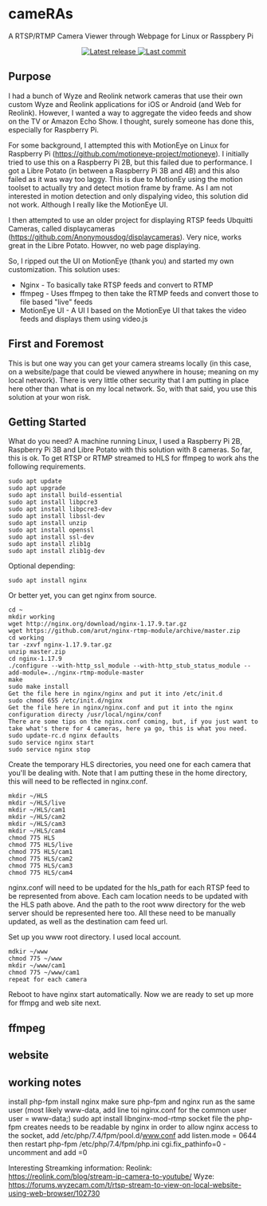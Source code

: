 # cameRAs

A RTSP/RTMP Camera Viewer through Webpage for Linux or Rasspbery Pi

<div align="center"><p>
    <a href="https://github.com/rallyrabbit/cameRAs/releases/latest">
      <img alt="Latest release" src="https://img.shields.io/github/v/release/rallyrabbit/cameRAs" />
    </a>
    <a href="https://github.com/rallyrabbit/cameRAs/pulse">
      <img alt="Last commit" src="https://img.shields.io/github/last-commit/rallyrabbit/cameRAs"/>
    </a>
</p></div>

## Purpose
I had a bunch of Wyze and Reolink network cameras that use their own custom Wyze and Reolink applications for iOS or Android (and Web for Reolink).  However, I wanted a way to aggregate the video feeds and show on the TV or Amazon Echo Show.  I thought, surely someone has done this, especially for Raspberry Pi.

For some background, I attempted this with MotionEye on Linux for Raspberry Pi (https://github.com/motioneye-project/motioneye).  I initially tried to use this on a Raspberry Pi 2B, but this failed due to performance.  I got a Libre Potato (in between a Raspberry Pi 3B and 4B) and this also failed as it was way too laggy.  This is due to MotionEy using the motion toolset to actually try and detect motion frame by frame.  As I am not interested in motion detection and only dispalying video, this solution did not work.  Although I really like the MotionEye UI.

I then attempted to use an older project for displaying RTSP feeds Ubquitti Cameras, called displaycameras (https://github.com/Anonymousdog/displaycameras).  Very nice, works great in the Libre Potato.  Howver, no web page displaying.

So, I ripped out the UI on MotionEye (thank you) and started my own customization.  This solution uses:
 * Nginx - To basically take RTSP feeds and convert to RTMP
 * ffmpeg - Uses ffmpeg to then take the RTMP feeds and convert those to file based "live" feeds
 * MotionEye UI - A UI I based on the MotionEye UI that takes the video feeds and displays them using video.js

## First and Foremost
This is but one way you can get your camera streams locally (in this case, on a website/page that could be viewed anywhere in house; meaning on my local network).  There is very little other security that I am putting in place here other than what is on my local network.  So, with that said, you use this solution at your won risk.

## Getting Started
What do you need?  A machine running Linux, I used a Raspberry Pi 2B, Raspberry Pi 3B and Libre Potato with this solution with 8 cameras.  So far, this is ok.  To get RTSP or RTMP streamed to HLS for ffmpeg to work ahs the following requirements.

```
sudo apt update
sudo apt upgrade
sudo apt install build-essential
sudo apt install libpcre3
sudo apt install libpcre3-dev
sudo apt install libssl-dev
sudo apt install unzip
sudo apt install openssl
sudo apt install ssl-dev
sudo apt install zlib1g
sudo apt install zlib1g-dev
```

Optional depending:
```
sudo apt install nginx
```

Or better yet, you can get nginx from source.
```
cd ~
mkdir working
wget http://nginx.org/download/nginx-1.17.9.tar.gz
wget https://github.com/arut/nginx-rtmp-module/archive/master.zip
cd working
tar -zxvf nginx-1.17.9.tar.gz
unzip master.zip
cd nginx-1.17.9
./configure --with-http_ssl_module --with-http_stub_status_module --add-module=../nginx-rtmp-module-master
make
sudo make install
Get the file here in nginx/nginx and put it into /etc/init.d
sudo chmod 655 /etc/init.d/nginx
Get the file here in nginx/nginx.conf and put it into the nginx configuration directy /usr/local/nginx/conf
There are some tips on the nginx.conf coming, but, if you just want to take what's there for 4 cameras, here ya go, this is what you need.
sudo update-rc.d nginx defaults
sudo service nginx start
sudo service nginx stop
```

Create the temporary HLS directories, you need one for each camera that you'll be dealing with.  Note that I am putting these in the home directory, this will need to be reflected in nginx.conf.
```
mkdir ~/HLS
mkdir ~/HLS/live
mkdir ~/HLS/cam1
mkdir ~/HLS/cam2
mkdir ~/HLS/cam3
mkdir ~/HLS/cam4
chmod 775 HLS
chmod 775 HLS/live
chmod 775 HLS/cam1
chmod 775 HLS/cam2
chmod 775 HLS/cam3
chmod 775 HLS/cam4
```

nginx.conf will need to be updated for the hls_path for each RTSP feed to be represented from above.  Each cam location needs to be updated with the HLS path above.  And the path to the root www directory for the web server should be represented here too.  All these need to be manually updated, as well as the destination cam feed url.

Set up you www root directory.  I used local account.
```
mdkir ~/www
chmod 775 ~/www
mkdir ~/www/cam1
chmod 775 ~/www/cam1
repeat for each camera
```

Reboot to have nginx start automatically.  Now we are ready to set up more for ffmpg and web site next.

## ffmpeg

## website

## working notes
install php-fpm
install nginx
make sure php-fpm and nginx run as the same user (most likely www-data, add line toi nginx.conf for the common user user = www-data;)
sudo apt install libnginx-mod-rtmp
socket file the php-fpm creates needs to be readable by nginx
in order to allow nginx access to the socket, add /etc/php/7.4/fpm/pool.d/www.conf add listen.mode = 0644 then restart php-fpm
/etc/php/7.4/fpm/php.ini cgi.fix_pathinfo=0 - uncomment and add =0




Interesting Streamking information:
Reolink: https://reolink.com/blog/stream-ip-camera-to-youtube/
Wyze: https://forums.wyzecam.com/t/rtsp-stream-to-view-on-local-website-using-web-browser/102730
